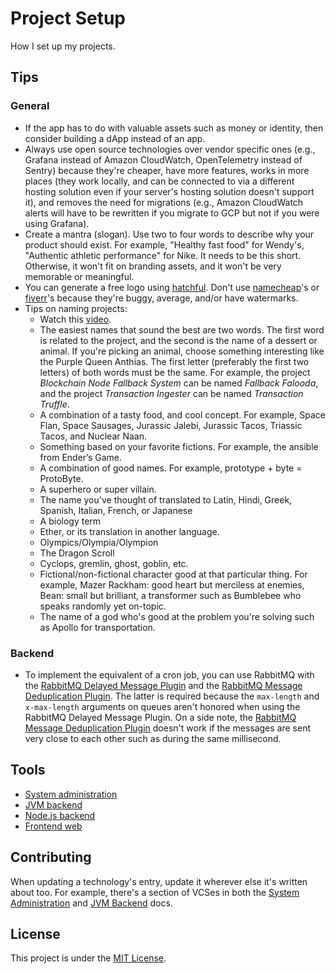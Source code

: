 # Project Setup

How I set up my projects.

## Tips

### General

- If the app has to do with valuable assets such as money or identity, then consider building a dApp instead of an app.
- Always use open source technologies over vendor specific ones (e.g., Grafana instead of Amazon CloudWatch,
  OpenTelemetry instead of Sentry) because they're cheaper, have more features, works in more places (they work locally,
  and can be connected to via a different hosting solution even if your server's hosting solution doesn't support it),
  and removes the need for migrations (e.g., Amazon CloudWatch alerts will have to be rewritten if you migrate to GCP
  but not if you were using Grafana).
- Create a mantra (slogan). Use two to four words to describe why your product should exist. For example, "Healthy fast
  food" for Wendy's, "Authentic athletic performance" for Nike. It needs to be this short. Otherwise, it won't fit on
  branding assets, and it won't be very memorable or meaningful.
- You can generate a free logo using [hatchful](https://hatchful.shopify.com/). Don't
  use [namecheap](https://www.namecheap.com/logo-maker/)'s or [fiverr](https://www.fiverr.com/logo-maker)'s because
  they're buggy, average, and/or have watermarks.
- Tips on naming projects:
  - Watch this [video](https://www.youtube.com/watch?v=4CaB_dSMHcU).
  - The easiest names that sound the best are two words. The first word is related to the project, and the second is the
    name of a dessert or animal. If you're picking an animal, choose something interesting like the Purple Queen
    Anthias. The first letter (preferably the first two letters) of both words must be the same. For example, the
    project _Blockchain Node Fallback System_ can be named _Fallback Falooda_, and the project _Transaction Ingester_
    can be named _Transaction Truffle_.
  - A combination of a tasty food, and cool concept. For example, Space Flan, Space Sausages, Jurassic Jalebi, Jurassic
    Tacos, Triassic Tacos, and Nuclear Naan.
  - Something based on your favorite fictions. For example, the ansible from Ender’s Game.
  - A combination of good names. For example, prototype + byte = ProtoByte.
  - A superhero or super villain.
  - The name you've thought of translated to Latin, Hindi, Greek, Spanish, Italian, French, or Japanese
  - A biology term
  - Ether, or its translation in another language.
  - Olympics/Olympia/Olympion
  - The Dragon Scroll
  - Cyclops, gremlin, ghost, goblin, etc.
  - Fictional/non-fictional character good at that particular thing. For example, Mazer Rackham: good heart but
    merciless at enemies, Bean: small but brilliant, a transformer such as Bumblebee who speaks randomly yet on-topic.
  - The name of a god who's good at the problem you're solving such as Apollo for transportation.

### Backend

- To implement the equivalent of a cron job, you can use RabbitMQ with
  the [RabbitMQ Delayed Message Plugin](https://github.com/rabbitmq/rabbitmq-delayed-message-exchange) and
  the [RabbitMQ Message Deduplication Plugin](https://github.com/noxdafox/rabbitmq-message-deduplication). The latter is
  required because the `max-length` and `x-max-length` arguments on queues aren't honored when using the RabbitMQ
  Delayed Message Plugin. On a side note,
  the [RabbitMQ Message Deduplication Plugin](https://github.com/noxdafox/rabbitmq-message-deduplication/issues/80#issuecomment-1361307712)
  doesn't work if the messages are sent very close to each other such as during the same millisecond.

## Tools

- [System administration](system-administration.md)
- [JVM backend](jvm-backend.md)
- [Node.js backend](node-js-backend.md)
- [Frontend web](frontend-web.md)

## Contributing

When updating a technology's entry, update it wherever else it's written about too. For example, there's a section of
VCSes in both the [System Administration](system-administration.md) and [JVM Backend](jvm-backend.md) docs.

## License

This project is under the [MIT License](LICENSE).
